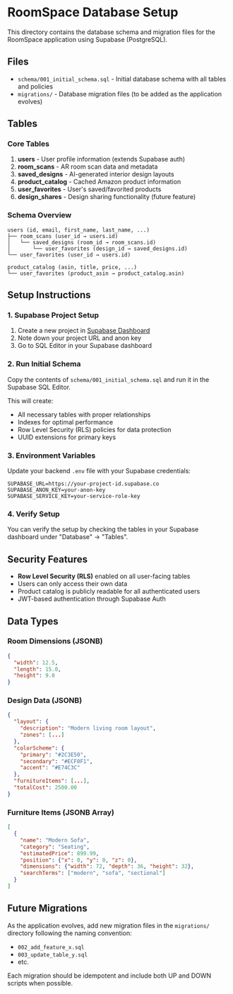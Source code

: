 # RoomSpace Database Setup

This directory contains the database schema and migration files for the RoomSpace application using Supabase (PostgreSQL).

## Files

- `schema/001_initial_schema.sql` - Initial database schema with all tables and policies
- `migrations/` - Database migration files (to be added as the application evolves)

## Tables

### Core Tables

1. **users** - User profile information (extends Supabase auth)
2. **room_scans** - AR room scan data and metadata
3. **saved_designs** - AI-generated interior design layouts
4. **product_catalog** - Cached Amazon product information
5. **user_favorites** - User's saved/favorited products
6. **design_shares** - Design sharing functionality (future feature)

### Schema Overview

```
users (id, email, first_name, last_name, ...)
├── room_scans (user_id → users.id)
│   └── saved_designs (room_id → room_scans.id)
│       └── user_favorites (design_id → saved_designs.id)
└── user_favorites (user_id → users.id)

product_catalog (asin, title, price, ...)
└── user_favorites (product_asin → product_catalog.asin)
```

## Setup Instructions

### 1. Supabase Project Setup

1. Create a new project in [Supabase Dashboard](https://supabase.com/dashboard)
2. Note down your project URL and anon key
3. Go to SQL Editor in your Supabase dashboard

### 2. Run Initial Schema

Copy the contents of `schema/001_initial_schema.sql` and run it in the Supabase SQL Editor.

This will create:
- All necessary tables with proper relationships
- Indexes for optimal performance
- Row Level Security (RLS) policies for data protection
- UUID extensions for primary keys

### 3. Environment Variables

Update your backend `.env` file with your Supabase credentials:

```env
SUPABASE_URL=https://your-project-id.supabase.co
SUPABASE_ANON_KEY=your-anon-key
SUPABASE_SERVICE_KEY=your-service-role-key
```

### 4. Verify Setup

You can verify the setup by checking the tables in your Supabase dashboard under "Database" → "Tables".

## Security Features

- **Row Level Security (RLS)** enabled on all user-facing tables
- Users can only access their own data
- Product catalog is publicly readable for all authenticated users
- JWT-based authentication through Supabase Auth

## Data Types

### Room Dimensions (JSONB)
```json
{
  "width": 12.5,
  "length": 15.0,
  "height": 9.0
}
```

### Design Data (JSONB)
```json
{
  "layout": {
    "description": "Modern living room layout",
    "zones": [...]
  },
  "colorScheme": {
    "primary": "#2C3E50",
    "secondary": "#ECF0F1", 
    "accent": "#E74C3C"
  },
  "furnitureItems": [...],
  "totalCost": 2500.00
}
```

### Furniture Items (JSONB Array)
```json
[
  {
    "name": "Modern Sofa",
    "category": "Seating",
    "estimatedPrice": 899.99,
    "position": {"x": 0, "y": 0, "z": 0},
    "dimensions": {"width": 72, "depth": 36, "height": 32},
    "searchTerms": ["modern", "sofa", "sectional"]
  }
]
```

## Future Migrations

As the application evolves, add new migration files in the `migrations/` directory following the naming convention:
- `002_add_feature_x.sql`
- `003_update_table_y.sql`
- etc.

Each migration should be idempotent and include both UP and DOWN scripts when possible.